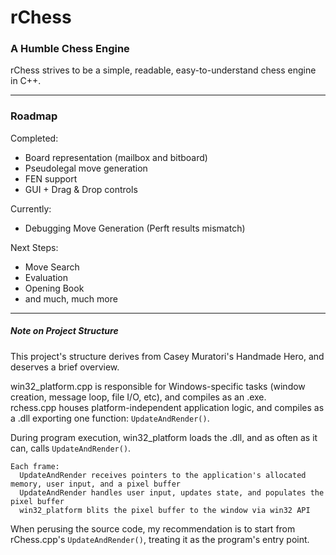 # rChess

### A Humble Chess Engine

rChess strives to be a simple, readable, easy-to-understand chess engine in C++.

---
### Roadmap

Completed:
  * Board representation (mailbox and bitboard)
  * Pseudolegal move generation
  * FEN support
  * GUI + Drag & Drop controls

Currently:
  * Debugging Move Generation (Perft results mismatch)

Next Steps:
  * Move Search
  * Evaluation
  * Opening Book
  * and much, much more

---

##### Note on Project Structure
This project's structure derives from Casey Muratori's Handmade Hero, and deserves a brief overview.

win32_platform.cpp is responsible for Windows-specific tasks (window creation, message loop, file I/O, etc), and compiles as an .exe.<br>
rchess.cpp houses platform-independent application logic, and compiles as a .dll exporting one function: `UpdateAndRender()`.

During program execution, win32_platform loads the .dll, and as often as it can, calls `UpdateAndRender()`.

```
Each frame:
  UpdateAndRender receives pointers to the application's allocated memory, user input, and a pixel buffer
  UpdateAndRender handles user input, updates state, and populates the pixel buffer
  win32_platform blits the pixel buffer to the window via win32 API
```

When perusing the source code, my recommendation is to start from rChess.cpp's `UpdateAndRender()`, treating it as the program's entry point.
